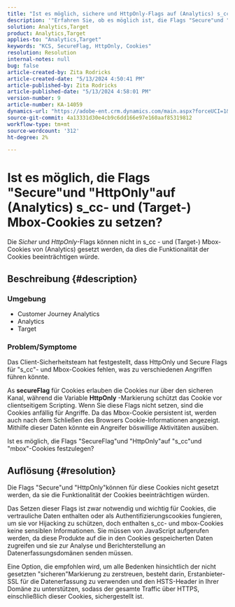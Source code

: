 ```yaml
---
title: "Ist es möglich, sichere und HttpOnly-Flags auf (Analytics) s_cc- und (Target-) Mbox-Cookies festzulegen?"
description: '"Erfahren Sie, ob es möglich ist, die Flags "Secure"und "HttpOnly"auf (Analytics) s_cc- und (Target-) Mbox-Cookies zu setzen."'
solution: Analytics,Target
product: Analytics,Target
applies-to: "Analytics,Target"
keywords: "KCS, SecureFlag, HttpOnly, Cookies"
resolution: Resolution
internal-notes: null
bug: false
article-created-by: Zita Rodricks
article-created-date: "5/13/2024 4:50:41 PM"
article-published-by: Zita Rodricks
article-published-date: "5/13/2024 4:58:01 PM"
version-number: 9
article-number: KA-14059
dynamics-url: "https://adobe-ent.crm.dynamics.com/main.aspx?forceUCI=1&pagetype=entityrecord&etn=knowledgearticle&id=06f7b3e9-4811-ef11-9f8a-6045bd03c412"
source-git-commit: 4a13331d30e4cb9c6dd166e97e160aaf85319812
workflow-type: tm+mt
source-wordcount: '312'
ht-degree: 2%

---
```


# Ist es möglich, die Flags &quot;Secure&quot;und &quot;HttpOnly&quot;auf (Analytics) s_cc- und (Target-) Mbox-Cookies zu setzen?


Die *Sicher* und *HttpOnly*-Flags können nicht in s_cc - und (Target-) Mbox-Cookies von (Analytics) gesetzt werden, da dies die Funktionalität der Cookies beeinträchtigen würde.

## Beschreibung {#description}


### Umgebung

- Customer Journey Analytics
- Analytics
- Target




### Problem/Symptome



Das Client-Sicherheitsteam hat festgestellt, dass HttpOnly und Secure Flags für &quot;s_cc&quot;- und Mbox-Cookies fehlen, was zu verschiedenen Angriffen führen könnte.

As <b>secureFlag</b> für Cookies erlauben die Cookies nur über den sicheren Kanal, während die Variable <b>HttpOnly</b> -Markierung schützt das Cookie vor clientseitigem Scripting. Wenn Sie diese Flags nicht setzen, sind die Cookies anfällig für Angriffe. Da das Mbox-Cookie persistent ist, werden auch nach dem Schließen des Browsers Cookie-Informationen angezeigt. Mithilfe dieser Daten könnte ein Angreifer böswillige Aktivitäten ausüben.

Ist es möglich, die Flags &quot;SecureFlag&quot;und &quot;HttpOnly&quot;auf &quot;s_cc&quot;und &quot;mbox&quot;-Cookies festzulegen?


## Auflösung {#resolution}


Die Flags &quot;Secure&quot;und &quot;HttpOnly&quot;können für diese Cookies nicht gesetzt werden, da sie die Funktionalität der Cookies beeinträchtigen würden.

Das Setzen dieser Flags ist zwar notwendig und wichtig für Cookies, die vertrauliche Daten enthalten oder als Authentifizierungscookies fungieren, um sie vor Hijacking zu schützen, doch enthalten s_cc- und mbox-Cookies keine sensiblen Informationen. Sie müssen von JavaScript aufgerufen werden, da diese Produkte auf die in den Cookies gespeicherten Daten zugreifen und sie zur Analyse und Berichterstellung an Datenerfassungsdomänen senden müssen.

Eine Option, die empfohlen wird, um alle Bedenken hinsichtlich der nicht gesetzten &quot;sicheren&quot;Markierung zu zerstreuen, besteht darin, Erstanbieter-SSL für die Datenerfassung zu verwenden und den HSTS-Header in Ihrer Domäne zu unterstützen, sodass der gesamte Traffic über HTTPS, einschließlich dieser Cookies, sichergestellt ist.
